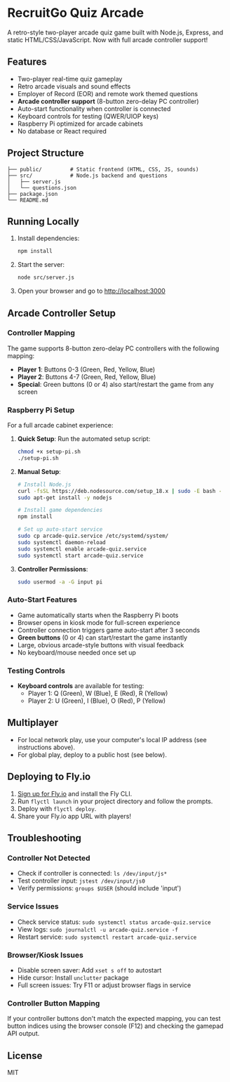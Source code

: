 # RecruitGo Quiz Arcade

A retro-style two-player arcade quiz game built with Node.js, Express, and static HTML/CSS/JavaScript. Now with full arcade controller support!

## Features
- Two-player real-time quiz gameplay
- Retro arcade visuals and sound effects
- Employer of Record (EOR) and remote work themed questions
- **Arcade controller support** (8-button zero-delay PC controller)
- Auto-start functionality when controller is connected
- Keyboard controls for testing (QWER/UIOP keys)
- Raspberry Pi optimized for arcade cabinets
- No database or React required

## Project Structure
```
├── public/         # Static frontend (HTML, CSS, JS, sounds)
├── src/            # Node.js backend and questions
│   ├── server.js
│   └── questions.json
├── package.json
└── README.md
```

## Running Locally
1. Install dependencies:
   ```bash
   npm install
   ```
2. Start the server:
   ```bash
   node src/server.js
   ```
3. Open your browser and go to [http://localhost:3000](http://localhost:3000)

## Arcade Controller Setup

### Controller Mapping
The game supports 8-button zero-delay PC controllers with the following mapping:
- **Player 1**: Buttons 0-3 (Green, Red, Yellow, Blue)
- **Player 2**: Buttons 4-7 (Green, Red, Yellow, Blue)
- **Special**: Green buttons (0 or 4) also start/restart the game from any screen

### Raspberry Pi Setup
For a full arcade cabinet experience:

1. **Quick Setup**: Run the automated setup script:
   ```bash
   chmod +x setup-pi.sh
   ./setup-pi.sh
   ```

2. **Manual Setup**:
   ```bash
   # Install Node.js
   curl -fsSL https://deb.nodesource.com/setup_18.x | sudo -E bash -
   sudo apt-get install -y nodejs
   
   # Install game dependencies
   npm install
   
   # Set up auto-start service
   sudo cp arcade-quiz.service /etc/systemd/system/
   sudo systemctl daemon-reload
   sudo systemctl enable arcade-quiz.service
   sudo systemctl start arcade-quiz.service
   ```

3. **Controller Permissions**:
   ```bash
   sudo usermod -a -G input pi
   ```

### Auto-Start Features
- Game automatically starts when the Raspberry Pi boots
- Browser opens in kiosk mode for full-screen experience
- Controller connection triggers game auto-start after 3 seconds
- **Green buttons** (0 or 4) can start/restart the game instantly
- Large, obvious arcade-style buttons with visual feedback
- No keyboard/mouse needed once set up

### Testing Controls
- **Keyboard controls** are available for testing:
  - Player 1: Q (Green), W (Blue), E (Red), R (Yellow)
  - Player 2: U (Green), I (Blue), O (Red), P (Yellow)

## Multiplayer
- For local network play, use your computer's local IP address (see instructions above).
- For global play, deploy to a public host (see below).

## Deploying to Fly.io
1. [Sign up for Fly.io](https://fly.io/) and install the Fly CLI.
2. Run `flyctl launch` in your project directory and follow the prompts.
3. Deploy with `flyctl deploy`.
4. Share your Fly.io app URL with players!

## Troubleshooting

### Controller Not Detected
- Check if controller is connected: `ls /dev/input/js*`
- Test controller input: `jstest /dev/input/js0`
- Verify permissions: `groups $USER` (should include 'input')

### Service Issues
- Check service status: `sudo systemctl status arcade-quiz.service`
- View logs: `sudo journalctl -u arcade-quiz.service -f`
- Restart service: `sudo systemctl restart arcade-quiz.service`

### Browser/Kiosk Issues
- Disable screen saver: Add `xset s off` to autostart
- Hide cursor: Install `unclutter` package
- Full screen issues: Try F11 or adjust browser flags in service

### Controller Button Mapping
If your controller buttons don't match the expected mapping, you can test button indices using the browser console (F12) and checking the gamepad API output.

## License
MIT 